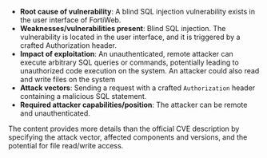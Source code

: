 - **Root cause of vulnerability**: A blind SQL injection vulnerability exists in the user interface of FortiWeb.
- **Weaknesses/vulnerabilities present**: Blind SQL injection. The vulnerability is located in the user interface, and it is triggered by a crafted Authorization header.
- **Impact of exploitation**: An unauthenticated, remote attacker can execute arbitrary SQL queries or commands, potentially leading to unauthorized code execution on the system. An attacker could also read and write files on the system
- **Attack vectors**: Sending a request with a crafted `Authorization` header containing a malicious SQL statement.
- **Required attacker capabilities/position**: The attacker can be remote and unauthenticated.

The content provides more details than the official CVE description by specifying the attack vector, affected components and versions, and the potential for file read/write access.